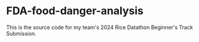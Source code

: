 # FDA-food-danger-analysis
This is the source code for my team's 2024 Rice Datathon Beginner's Track Submission. 
